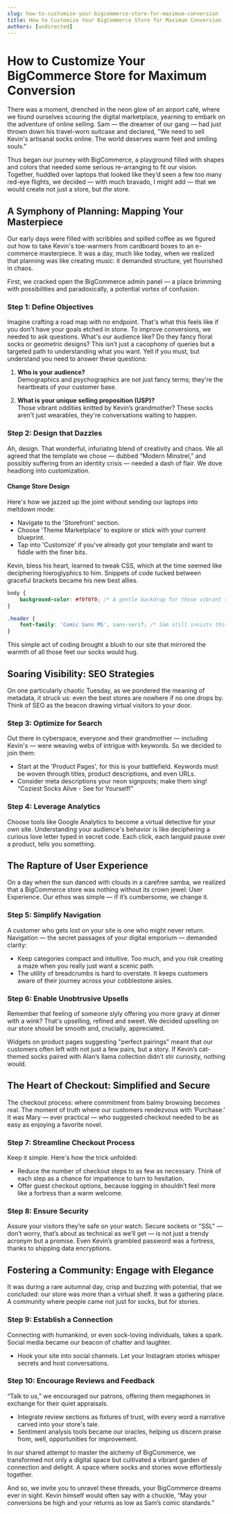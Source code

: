 ```yaml
---
slug: how-to-customize-your-bigcommerce-store-for-maximum-conversion
title: How to Customize Your BigCommerce Store for Maximum Conversion
authors: [undirected]
---
```



# How to Customize Your BigCommerce Store for Maximum Conversion

There was a moment, drenched in the neon glow of an airport café, where we found ourselves scouring the digital marketplace, yearning to embark on the adventure of online selling. Sam — the dreamer of our gang — had just thrown down his travel-worn suitcase and declared, "We need to sell Kevin's artisanal socks online. The world deserves warm feet and smiling souls." 

Thus began our journey with BigCommerce, a playground filled with shapes and colors that needed some serious re-arranging to fit our vision. Together, huddled over laptops that looked like they’d seen a few too many red-eye flights, we decided — with much bravado, I might add — that we would create not just a store, but _the_ store.

## A Symphony of Planning: Mapping Your Masterpiece

Our early days were filled with scribbles and spilled coffee as we figured out how to take Kevin's toe-warmers from cardboard boxes to an e-commerce masterpiece. It was a day, much like today, when we realized that planning was like creating music: it demanded structure, yet flourished in chaos. 

First, we cracked open the BigCommerce admin panel — a place brimming with possibilities and paradoxically, a potential vortex of confusion. 

### Step 1: Define Objectives

Imagine crafting a road map with no endpoint. That's what this feels like if you don't have your goals etched in stone. To improve conversions, we needed to ask questions. What's our audience like? Do they fancy floral socks or geometric designs? This isn’t just a cacophony of queries but a targeted path to understanding what you want. Yell if you must, but understand you need to answer these questions:

1. **Who is your audience?**  
   Demographics and psychographics are not just fancy terms; they're the heartbeats of your customer base.

2. **What is your unique selling proposition (USP)?**  
   Those vibrant oddities knitted by Kevin’s grandmother? These socks aren't just wearables, they're conversations waiting to happen. 

### Step 2: Design that Dazzles

Ah, design. That wonderful, infuriating blend of creativity and chaos. We all agreed that the template we chose — dubbed “Modern Minstrel,” and possibly suffering from an identity crisis — needed a dash of flair. We dove headlong into customization.

#### Change Store Design

Here's how we jazzed up the joint without sending our laptops into meltdown mode:

- Navigate to the 'Storefront' section.
- Choose 'Theme Marketplace' to explore or stick with your current blueprint.
- Tap into 'Customize' if you've already got your template and want to fiddle with the finer bits.

Kevin, bless his heart, learned to tweak CSS, which at the time seemed like deciphering hieroglyphics to him. Snippets of code tucked between graceful brackets became his new best allies.

```css
body {
    background-color: #f0f0f0; /* A gentle backdrop for those vibrant socks */
}

.header {
    font-family: 'Comic Sans MS', sans-serif; /* Sam still insists this is hilarious */
}
```

This simple act of coding brought a blush to our site that mirrored the warmth of all those feet our socks would hug.

## Soaring Visibility: SEO Strategies 

On one particularly chaotic Tuesday, as we pondered the meaning of metadata, it struck us: even the best stores are nowhere if no one drops by. Think of SEO as the beacon drawing virtual visitors to your door.

### Step 3: Optimize for Search

Out there in cyberspace, everyone and their grandmother — including Kevin's — were weaving webs of intrigue with keywords. So we decided to join them:

- Start at the 'Product Pages', for this is your battlefield. Keywords must be woven through titles, product descriptions, and even URLs.
- Consider meta descriptions your neon signposts; make them sing! “Coziest Socks Alive - See for Yourself!”

### Step 4: Leverage Analytics

Choose tools like Google Analytics to become a virtual detective for your own site. Understanding your audience's behavior is like deciphering a curious love letter typed in secret code. Each click, each languid pause over a product, tells you something.

## The Rapture of User Experience 

On a day when the sun danced with clouds in a carefree samba, we realized that a BigCommerce store was nothing without its crown jewel: User Experience. Our ethos was simple — if it’s cumbersome, we change it. 

### Step 5: Simplify Navigation

A customer who gets lost on your site is one who might never return. Navigation — the secret passages of your digital emporium — demanded clarity:

- Keep categories compact and intuitive. Too much, and you risk creating a maze when you really just want a scenic path.
- The utility of breadcrumbs is hard to overstate. It keeps customers aware of their journey across your cobblestone aisles.

### Step 6: Enable Unobtrusive Upsells

Remember that feeling of someone slyly offering you more gravy at dinner with a wink? That's upselling, refined and sweet. We decided upselling on our store should be smooth and, crucially, appreciated. 

Widgets on product pages suggesting "perfect pairings" meant that our customers often left with not just a few pairs, but a story. If Kevin’s cat-themed socks paired with Alan’s llama collection didn’t stir curiosity, nothing would.

## The Heart of Checkout: Simplified and Secure

The checkout process: where commitment from balmy browsing becomes real. The moment of truth where our customers rendezvous with ‘Purchase.’ It was Mary — ever practical — who suggested checkout needed to be as easy as enjoying a favorite novel.

### Step 7: Streamline Checkout Process

Keep it simple. Here's how the trick unfolded:

- Reduce the number of checkout steps to as few as necessary. Think of each step as a chance for impatience to turn to hesitation.
- Offer guest checkout options, because logging in shouldn’t feel more like a fortress than a warm welcome.

### Step 8: Ensure Security 

Assure your visitors they’re safe on your watch. Secure sockets or "SSL" — don’t worry, that’s about as technical as we’ll get — is not just a trendy acronym but a promise. Even Kevin’s grambled password was a fortress, thanks to shipping data encryptions.

## Fostering a Community: Engage with Elegance

It was during a rare autumnal day, crisp and buzzing with potential, that we concluded: our store was more than a virtual shelf. It was a gathering place. A community where people came not just for socks, but for stories.

### Step 9: Establish a Connection

Connecting with humankind, or even sock-loving individuals, takes a spark. Social media became our beacon of chatter and laughter.

- Hook your site into social channels. Let your Instagram stories whisper secrets and host conversations.

### Step 10: Encourage Reviews and Feedback

“Talk to us,” we encouraged our patrons, offering them megaphones in exchange for their quiet appraisals. 

- Integrate review sections as fixtures of trust, with every word a narrative carved into your store's tale.
- Sentiment analysis tools became our oracles, helping us discern praise from, well, opportunities for improvement.

In our shared attempt to master the alchemy of BigCommerce, we transformed not only a digital space but cultivated a vibrant garden of connection and delight. A space where socks and stories wove effortlessly together.

And so, we invite you to unravel these threads, your BigCommerce dreams ever in sight. Kevin himself would often say with a chuckle, “May your conversions be high and your returns as low as Sam’s comic standards.”